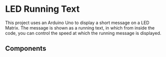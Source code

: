 # LED Running Text

This project uses an Arduino Uno to display a short message on a LED Matrix. The message is shown as a running text, in which from inside the code, you can control the speed at which the running message is displayed.

## Components
